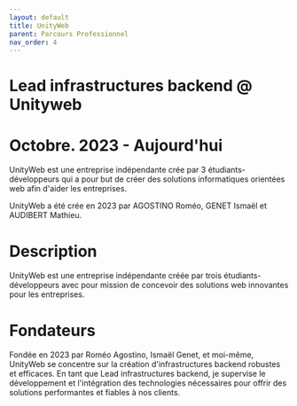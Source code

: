 ```yaml
---
layout: default
title: UnityWeb
parent: Parcours Professionnel
nav_order: 4
---
```


# Lead infrastructures backend @ Unityweb

# Octobre. 2023 - Aujourd'hui
UnityWeb est une entreprise indépendante crée par 3 étudiants-développeurs qui a pour but de créer des solutions informatiques orientées web afin d'aider les entreprises.

UnityWeb a été crée en 2023 par AGOSTINO Roméo, GENET Ismaël et AUDIBERT Mathieu.

# Description
UnityWeb est une entreprise indépendante créée par trois étudiants-développeurs avec pour mission de concevoir des solutions web innovantes pour les entreprises. 

# Fondateurs
Fondée en 2023 par Roméo Agostino, Ismaël Genet, et moi-même, UnityWeb se concentre sur la création d'infrastructures backend robustes et efficaces. En tant que Lead infrastructures backend, je supervise le développement et l'intégration des technologies nécessaires pour offrir des solutions performantes et fiables à nos clients.

